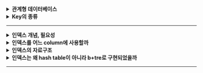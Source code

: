 
<details>
    <summary><b>관계형 데이터베이스</b></summary> 

## 관계형 데이터베이스

- 가장 널리 사용되는 데이터베이스로 관계형 데이터 모델을 기반으로 한다.

### 관계형 데이터 모델

- 테이블을 이용하여 데이터 상호 관계를 정의하는 DB 모델

### 관계형 데이터베이스 구성 요소

- 테이블
    - 행과 열로 이루어진 데이터의 집합이다.
    - 관계형 데이터베이스에서는 특별한 제약들을 추가하여 이를 **릴레이션**이라고 한다.
        - 릴레이션 : 중복되는 튜플을 가질 수 없으며, 튜플 간에 순서가 존재하지 않는다.
- 튜플
    - 릴레이션을 구성하는 각각의 행
    - 튜플의 수를 카디널리티라고 한다.
- 속성
    - 데이터베이스를 구성하는 가장 작은 논리적 단위
    - 속성은 개체의 특성을 기술한다.
- 도메인
    - 필드에 채워질 수 있는 값의 집합이다.
    - 값이 나타날 때 그 값의 합법 여부를 검사하는데에도 이용된다.
    - EX) `성별` 이라는 속성의 도메인은 남과 여로, 그 외에는 없다.
- 스키마
    - 데이터베이스의 구조와 제약 조건에 관한 전반적인 명세를 기술한 것이다.
    - 데이터베이스를 구성하는 데이터 레코드 크기, 키의 정의, 레코드간의 관계 등을 정의한다.
    - 사용자 관점에 따라 내부, 외부, 개념 스키마로 나뉜다.
    - 내부 스키마 = `저장` 스키마
        - 물리적 저장장치의 입장에서 본 데이터베이스 구조
        - 실제로 데이터베이스에 저장될 레코드의 형식을 지정하고, 저장하는 데이터 항목의 표현 방법, 내부 레코드의 물리적 순서 등을 나타낸다.
    - 외부 스키마 = `사용자` 뷰
        - 사용자나 응용 프로그래머가 각 개인의 입장에서 필요로 하는 데이터베이스의 논리적 구조를 정의한 것.
        - 어떤 형식, 구조, 화면을 통해 사용자에게 보여줄 것인지에 대한 명세를 나타낸다.
        - 여러 개의 외부 스키마가 있을 수 있다.
        - 일반 사용자에게 질의어를 통해 DB를 쉽게 사용할 수 있도록 하고, 응용 프로그래머는 언어를 사용해서 DB에 접근할 수 있도록 한다.
    - 개념 스키마 = `전체`적인 뷰
        - 데이터베이스의 전체적인 논리적 구조를 나타낸다.
        - 접근 권한, 보안 및 무결성 규칙에 관한 명세를 정의한다.
        - 모든 응용프로그램이나 사용자들이 필요로 하는 데이터를 종합한 조직 전체의 데이터베이스 스키마로 하나만 존재한다.

## 데이터베이스를 사용하는 이유

- 기본의 파일 시스템이 갖는 데이터의 종속성과 중복성의 문제를 해결하기 위해 제안된 시스템

### 데이터의 독립성

- 데이터베이스의 사이즈를 늘리거나 데이터 파일을 늘리거나 새롭게 추가해도 관련된 응용프로그램을 수정할 필요가 없는 물리적인 독립성을 가진다.
- 논리적인 구조로 다양한 응용 프로그램의 논리적 요구를 만족시킬 수 있다.

### 데이터의 무결성

- 여러 경로를 통해 잘못된 데이터가 발생하는 경우의 수를 방지하는 기능을 제공하여 데이터의 무결성을 구현한다.
- 데이터의 유효성 검사를 진행하여 데이터의 정확성과 유효성을 보장한다.

### 데이터의 보안성

- 인가된 사용자만 데이터베이스에 접근할 수 있도록 하여 모든 데이터에 대한 보안을 구현할 수 있다.

### 데이터의 일관성

- 연관된 정보를 논리적으로 구현하여 하나의 데이터만 변했을 경우 발생하는 데이터의 불일치성을 방지한다.

### 데이터의 중복 최소화

- 데이터를 통합 관리해서 자료의 중복과 데이터의 중복성 문제를 해결할 수 있다.

## 관계형 데이터베이스의 특징

- 데이터의 분류, 정렬, 탐색 속도가 빠르다.
- 데이터의 무결성을 보장한다.
- 기존에 작성한 스키마를 수정하기 어렵다.
- 조인으로 인해 복잡한 쿼리가 발생하거나 성능저하가 발생할 수 있다.

## 관계형 데이터베이스의 무결성

- 정의: 데이터의 정확성 또는 유효성을 의미한다.
- 목적
    - 데이터베이스 내의 데이터의 정확성을 보장하기 위함.
    - 부정확한 자료가 데이터베이스 내에 저장되는 것을 방지하기 위함.

## 무결성 제약조건 종류

### 도메인 무결성

- 주어진 속성 값이 정의된 도메인에 속한 값이어야 한다.
- 도메인으로 값에 대한 범위를 지정할 수 있다.

### 개체 무결성

- 기본 테이블의 기본키를 구성하는 어떤 속성도 null 값이나 중복값을 가질 수 없다.

### 참조 무결성

- 외래키 값은 Null이거나 참조 릴레이션의 기본키의 값과 동일해야 한다.
- 두 릴레이션의 연관된 튜플들 사이의 일관성을 유지하는 데에 사용된다.

## 무결성을 만족시키기 위해 DBMS가 제공하는 옵션

### 제한 (restricted)

- 위배를 야기한 연산을 거절한다.
- ex) 외래키 참조가 존재하는데 부모 테이블의 튜플을 삭제하려는 경우 연산을 거부

### 연쇄 (cascade)

- 참조되는 릴레이션에서 튜플을 삭제하고, 참조하는 릴레이션에서 이 튜플을 참조하는 튜플들도 함께 삭제한다.

### 널값 (nullify)

- 참조되는 릴레이션에서 튜플을 삭제하고, 참조하는 릴레이션에서 이 튜플을 참조하는 튜플들의 외래키에 Null 값을 삽입한다.

### 디폴트 (default)

- Null 값 대신에 디폴트 값을 설정하여 이를 삽입하는 옵션이다.
</details> 

<details>
    <summary><b>Key의 종류</b></summary> 

### 관계형 데이터베이스의 키 종류

### 후보키

- 릴레이션을 구성하는 속성들 중에서 튜플을 유일하게 식별하기 위해 사용하는 속성들의 부분집합
- **기본키로 사용할 수 있는 속성들을 말한다.**
- 릴레이션에 있는 모든 튜플에 대해 유일성과 최소성을 만족시켜야 한다.
    - 유일성 : 하나의 키 값으로 하나의 튜플만을 식별해야 한다.
    - 최소성 : 모든 레코드들을 유일하게 식별하는데 꼭 필요한 속성으로만 구성되어야 한다.

### 기본키

- 후보키 중에서 특별히 선정된 하나의 키로, 유일성과 최소성을 만족시켜야 한다.
- 튜플을 식별하기 위해 반드시 필요한 키이다.
- **NULL 값을 가질 수 없다.**

### 대체키

- 후보키가 둘 이상일 때 기본키를 제외한 나머지 후보키를 의미한다.

### 슈퍼키

- 한 릴레이션 내에서 속성들의 묶음으로 구성된 키로, 모든 튜플에 대해 `유일성`만 만족한다.
- 최소성은 만족하지 않아도 괜찮고, 튜플을 구분할 수만 있으면 된다.

### 외래키

- 다른 릴레이션의 기본키를 참조하는 속성 또는 속성들의 집합이다.
- 외래키는 참조되는 테이블의 기본키와 동일한 속성을 갖는다.
- 부모 테이블이 먼저 생성되어야 하고, 부모 테이블이 먼저 삭제될 수 없다.
- 외래키에는 참조하는 테이블의 기본키에 없는 값은 들어갈 수 없다.
</details> 

---

<details>
    <summary><b>인덱스 개념, 필요성</b></summary> 

## DB의 인덱스

### 정의 및 목적

- 데이터베이스 테이블의 검색속도를 향상시키기 위한 **자료구조**이다.
- 데이터와 데이터의 위치를 포함하는 자료구조를 통해 빠르게 데이터를 조회할 수 있도록, 그리고 빠르게 검색할 수 있도록 하기 위함이다.

### 인덱스를 사용하면?

- 테이블을 조회하는 속도와 그에 따른 성능을 향상시킬 수 있다.
- 원하는 데이터를 찾기 위해 데이터의 위치를 특정함으로써 성능을 끌어올려 전반적인 시스템의 부하를 줄일 수 있다.

### 인덱스를 무조건 사용하면 좋은것인가?

- 인덱스를 관리하기 위해 DB의 약 10% 정도의 저장공간을 필요로 한다.
- 인덱스를 관리하기 위한 별도의 작업이 반드시 필요하다.
- 인덱스를 잘못 사용하는 경우에는 오히려 성능을 떨어트릴 수 있어 주의해야 한다.

### 인덱스의 관리 방법

인덱스는 빠른 탐색을 위해 **항상 최신의 정렬된 상태를 유지**해야 한다는 특징을 가지고 있다. 따라서 테이블이 변경되는 `INSERT`, `UPDATE`, `DELETE`의 경우 각각의 추가 연산을 수행해야 한다.

- `INSERT` : 새로운 데이터에 대한 인덱스를 추가한다.
- `UPDATE` : 기존의 인덱스를 ‘**사용하지 않음’**으로 처리하고 갱신된 데이터에 대해 새로운 인덱스를 추가한다.
- `DELETE` : 삭제하는 데이터의 인덱스를 ‘**사용하지 않음**’으로 처리한다.

‼️ 따라서, INSERT, UPDATE, DELETE 가 인덱스가 적용된 속성에 빈번하게 일어날 경우 인덱스의 크기가 비대해 질 수 있다 !

### 왜 DB 튜닝에서 인덱싱이 가장 많이 이루어질까? 🤔

애플리케이션을 변경하지 않아도 데이터베이스의 조작만으로 손쉽게 성능을 개선시킬 수 있기 때문에 가장 많이, 그리고 가장 먼저 이루어진다고 한다.

### 참고
- [[Database] 인덱스(index)란?](https://mangkyu.tistory.com/96)
- [Database Index, 제대로 알아보기](https://gngsn.tistory.com/88)
- [[MYSQL] 📚 인덱스(index) 핵심 설계 & 사용 문법 💯 총정리](https://inpa.tistory.com/entry/MYSQL-📚-인덱스index-핵심-설계-사용-문법-💯-총정리#)
</details> 

<details>
    <summary><b>인덱스를 어느 column에 사용할까</b></summary> 

### 인덱스를 더욱 효율적으로 사용하기 위한 고려사항

***부제; 어느 것에 인덱스를 적용해야 할까? 💁🏻‍♀️***

인덱스를 더욱 효율적으로 잘 사용하기 위해 고려하는 것에는 4가지가 있다.

**카디널리티**

> 카디널리티가 높을수록 인덱스 설정에 좋은 속성이다.
>
- 정의: 컬럼에 사용되는 값의 다양성 정도, 즉 **UNIQUE한 정도**를 나타낸 것이다.
    - 값이 중복되지 않을수록 카디널리티는 높아진다.
- 주의해야 하는 것이, 카디널리티는 **상대적인 값**이다.

  *예를 들어, 학생 테이블에 학번과 이름의 속성이 있다고 할 때, 학번은 절대로 겹치지 않는 값을 가지는 속성이고, 이름은 동명이인이 있을 수 있어 겹치는 값이 있는 속성이다. 그러면 이때, 학번의 카디널리티가 이름에 비해 높다고 말할 수 있는 것이다.*


**선택도**

> 선택도가 낮을수록 인덱스 설정에 좋은 속성이다.

- 정의: 전체 레코드 중에서 조건절(WHERE)에 의해 선택될 것으로 예상되는 레코드의 비율을 나타낸 것이다.
    - 선텍도는 다음과 같이 구할 수 있다.

>  선택되는 튜플의 수 / 총 레코드 수 = 카디널리티 / 총 레코드 수

- 선택되는 튜플의 수가 적을수록 선택도가 적어지기 때문에 한 번의 선택으로 조금만 선택되는 속성이 좋은 것이 되는 거다.

😳 ***카디널리티가 높을수록 좋은데, 어떻게 선택도는 낮을수록 좋은 것이죠? 수식상으로 안맞지 않나요?***

→ 바로 총 레코드 수에 의해 성립되는 것이다.

예를 들어, 개발자에 대한 정보를 담고 있는 테이블이 있고 총 레코드 수는 50개이며, 속성 중에 `주력 언어`라는 속성이 있다고 하자. 현재 여기에 들어있는 데이터에는 Java, Python, C 가 있다고 하자. 그러면 이때의 카디널리티는? **3**이 된다. (유니크한 정도이기 때문에 유니크한 값의 갯수를 말하면 된다.)

이때의 선택도를 계산하면 3 / 50 이기 때문에 **0.6**이 된다.

> *카디널리티 3, 선택도 0.6*
>

그리고 이후, 데이터가 더 삽입되어 총 레코드 수는 100개가 되었다고 하자. 그러면 이 경우에는 전체 데이터 종류에는 변함이 없으므로 카디널리티는 그대로 **3**이 되고, 선택도는 3 / 100 이므로 **0.3**이 된다.

> *카디널리티 3, 선택도 0.3*
>

또 이후, 데이터가 추가되면서 주력 언어에 JavaScript, Kotiln이 추가되고, 총 레코드 수가 500개가 되었다고 하자. 그러면 카디널리티는 유니한 정도이고, 주력 언어는 총 5개의 유니크한 값이 되므로 **5**가 된다. 선택도는 5 / 500 이므로 **0.1**이 된다.

> *카디널리티 5, 선택도 0.1*
>

이제 정리해보면, 선택도는 카디널리티뿐만 아니라 총 레코드 수에 대해서도 영향을 많이 받고 있었고, 카디널리티가 증가하였을 때 선택도는 동시에 낮아지는 것을 볼 수 있었다. **따라서 카디널리티가 높아지면 선택도가 낮아지는 비례관계가 성립될 수 있게 된다.**

**활용도**

> 활용도가 높을수록 인덱스 설정에 좋은 속성이다.
>
- 정의: 해당 속성이 실제 작업에서 얼마나 활용되는지에 대한 값이다.
    - 이는 WHERE 절에서 얼마나 많이 활용되는지를 보면 나온다.

**중복도**

> 중복도가 낮을수록 인덱스 설정에 좋은 속성이다.
>
- 정의: 중복 인덱스 여부에 대한 값이다.
    - 속성을 통해 인덱스를 생성하는 과정에서, 속성을 조합해서도 인덱스 설정이 가능하다. 이때, 적용하는 속성이 다르면 인덱스를 새롭게 생성하기 때문에 같은 속성에 대해 인덱스를 중복하여 설정할 수 있다.
- 인덱스가 메모리를 사용하기 때문에 같은 속성에 중복으로 설정하지 않는 것이 웬만하면 좋다.

즉 위의 4가지를 종합하여 보면 이러한 속성이 인덱스에 적절하다.

- **조회 시 자주 사용되는 속성**
- **고유한 값으로 이루어진 속성**
- **INSERT, UPDATE, DELETE가 자주 발생하지 않는 속성**

### 참고
- [인덱스 카디널리티 부분 질문이있습니다.](https://www.inflearn.com/questions/720337/인덱스-카디널리티-부분-질문이있습니다)
- [DB 인덱스를 효과적으로 설정하는 방법 - 고려해야 할 4가지](https://yurimkoo.github.io/db/2020/03/14/db-index.html)
- [DB Index 입문](https://tecoble.techcourse.co.kr/post/2021-09-18-db-index/)
</details> 

<details>
    <summary><b>인덱스의 자료구조</b></summary> 

### 페이지

- 정의: 디스크와 메모리(버퍼풀)에 데이터를 읽고 쓰는 최소 작업 단위
- 일반적인 인덱스와 PK(Clustered Index) 와 테이블 등은 모두 페이지 단위로 구성된다.\

  → 쿼리를 통해 하나의 데이터에 접근하고 집더라도 하나의 페이지를 읽어야 한다.

- 개별 데이터 크기에 따라 페이지 단위 작업 성능이 달라진다.

> 개별 데이터 크기를 최대한 작게하여 1개의 페이지에 많은 데이터를 저장할 수 있도록 하는 것이 상당히 중요하다.
>
- 만약 개별 데이터의 크기가 크다면?
    - 레코드를 찾기 위해 페이지에 대한 I/O 요청이 많아져 성능이 저하될 수 있다.
    - 데이터 크기가 증가하여, 페이지 크기도 증가하기 때문에 메모리에 캐싱할 수 있는 페이지의 수가 줄어든다.

## 인덱스에 사용되는 자료구조

### 해시 테이블

- 해시값을 사용하여 고유한 index 값을 생성하고, 그 index에 저장된 값을 꺼내오는 형태이다.
- 시간복잡도는 O(1)로 빠른 데이터 검색이 필요할 때 유용하다.
    - 하지만 해시 충돌이 자주 일어나는 경우에는 O(N)의 시간 복잡도가 발생할 수 있어 주의해야한다.
- 해시 테이블은 완전히 일치하는 등호 연산(=), 특정 데이터에 대한 조회에 최적화 되어 있으며, 부등호 연산(<, >) 과 같은 범위 연산에는 적합하지 않다.
    - 해시 값은 유사한 key 값을 가져도 완전히 다른 값으로 생성되고, 정렬을 지원하지 않기 때문이다.

### B-Tree

- B-Tree 자료구조는 한쪽으로 편향되는 트리의 단점을 보완하기 위한 자료구조로, 모든 리프 노드들이 같은 레벨을 가질 수 있도록 자동으로 밸런스를 맞춰주는 트리 구조이다.
- 2개의 자식 노드만 가질 수 있는 기존의 이진 트리를 확장하여 **N개의 자식 노드**를 가질 수 있도록 고안되었다.
- 각 노드는 여러 개의 key를 가질 수 있으며, 각 key에 대응하는 데이터도 가지고 있다.
    - 각 노드는 배열의 형태로 저장되고, 인접한 인덱스를 조회할 경우, 포인터를 통해 조회하는 것이 아닌 바로 옆의 인덱스를 살펴보면 되기 때문에 참조 포인터가 적어 매우 방대한 데이터에서도 빠르게 접근이 가능하다. (배열이 메모리에서 연속적으로 데이터를 저장하기 때문)
    - 각 key의 대소비교로 검색이 진행되고, 리프 노드까지도 해당하는 값이 없다면 실패로 종료된다.
    - key 들은 항상 정렬된 상태를 유지하며, 각 노드가 자식노드를 가리키는 포인터를 가진다.
- 데이터들은 데이터와 데이터 사이의 범위를 사용하여 자식노드를 구성한다.
- 루트에서 리프 노드까지의 거리가 일정하기 때문에 평균 시간 복잡도가 `O(logN)` 이다.
- B-Tree 자료구조가 인덱스에 이용되는 이유
    - 항상 정렬된 상태를 유지하기 때문에 부등호 연산에 적합하다.
    - 배열의 형태로 key 가 저장되어 참조 포인트가 적어 방대한 데이터에서도 빠른 접근이 가능하다.
- B-Tree 인덱스 자료구조의 단점
    - 정렬된 상태를 유지해야 하기 때문에 인덱스가 적용된 테이블의 갱신이 자주 일어날 경우 성능저하가 일어날 수 있다.
    - 모든 노드가 데이터를 가지고 있어 중위 탐색으로 진행하기 때문에 효율이 좋지 않다.

### B+Tree

- B-Tree를 확장 및 개선한 자료구조로, **리프 노드에만 데이터의 위치 즉, 값(value)을 저장**한다.
    - 중간 노드에는 값을 저장하지 않아 B-Tree 보다 메모리를 덜 차지하며, 루트에서 리프노드까지 한 개의 경로만 탐색하면 되기 때문에 매우 효율적이다.
    - 루트, 중간노드에 값이 저장되지 않아 키를 더욱 많이 저장할 수 있어 트리의 높이가 비교적 낮은 편이다.
- 리프노드들끼리 LinkedList 구조로 서로를 참조하고 있다.
    - 부등호 연산시 순차 탐색을 하는 B-Tree에 비해 한번만 탐색을 진행할 수 있어 성능상 이점이 있다.
- O(𝑙𝑜𝑔2𝑛)의 시간복잡도를 가지지만 인덱스에 더욱 최적화된 자료구조이다.
</details> 

<details>
    <summary><b>인덱스는 왜 hash table이 아니라 b+tre로 구현되었을까</b></summary> 

- 해시 테이블은 완전히 일치하는 등호 연산(=), 특정 데이터에 대한 조회에 최적화 되어 있으며, 부등호 연산(<, >) 과 같은 범위 연산에는 적합하지 않다.
    - 해시 값은 유사한 key 값을 가져도 완전히 다른 값으로 생성되고, 정렬을 지원하지 않기 때문이다.
</details> 

---
